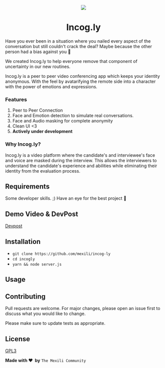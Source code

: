 
<p align="center">
    <img src="https://iili.io/dq2APV.th.png" />
</p>
<h1 align="center">Incog.ly</h1>


Have you ever been in a situation where you nailed every aspect of the conversation but still couldn't crack the deal? Maybe because the other person had a bias against you :eyes:

We created Incog.ly to help everyone remove that component of uncertainty in our new routines.

Incog.ly is a peer to peer video conferencing app which keeps your identity anonymous. With the feel by avatarifying the remote side into a character with the power of emotions and expressions.

### Features

1. Peer to Peer Connection
2. Face and Emotion detection to simulate real conversations.
3. Face and Audio masking for complete anonymity
4. Clean UI <3
5. **Actively under development**

### Why Incog.ly?

Incog.ly is a video platform where the candidate's and interviewee's face and voice are masked during the interview. This allows the interviewers to understand the candidate's experience and abilities while eliminating their identity from the evaluation process.

## Requirements

Some developer skills. ;)
Have an eye for the best project :eyes:


## Demo Video & DevPost
[Devpost](https://devpost.com/software/half-mile-hackathon)


## Installation
* `git clone https://github.com/mexili/incog-ly`
* `cd incogly`
* `yarn && node server.js`


## Usage


## Contributing
Pull requests are welcome. For major changes, please open an issue first to discuss what you would like to change.

Please make sure to update tests as appropriate.

## License
[GPL3](https://choosealicense.com/licenses/gpl-3.0/)

**Made with :heart: &nbsp;by** `The Mexili Community`

